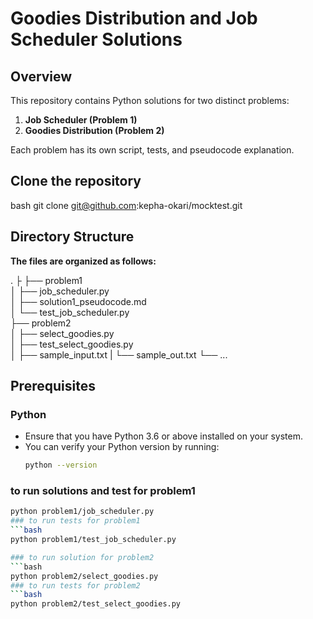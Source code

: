 # Goodies Distribution and Job Scheduler Solutions

## Overview
This repository contains Python solutions for two distinct problems:
1. **Job Scheduler (Problem 1)**
2. **Goodies Distribution (Problem 2)**

Each problem has its own script, tests, and pseudocode explanation.
## Clone the repository
  bash
  git clone git@github.com:kepha-okari/mocktest.git

## Directory Structure
**The files are organized as follows:**


.
├
├── problem1                    
│   ├── job_scheduler.py         
│   ├── solution1_pseudocode.md        
│   └── test_job_scheduler.py               
├── problem2                    
│   ├── select_goodies.py        
│   ├── test_select_goodies.py       
│   ├── sample_input.txt
|   └── sample_out.txt 
└── ...
## Prerequisites

### Python
- Ensure that you have Python 3.6 or above installed on your system.
- You can verify your Python version by running:
  ```bash
  python --version
  

### to run solutions and test for problem1
```bash 
python problem1/job_scheduler.py
### to run tests for problem1
```bash  
python problem1/test_job_scheduler.py

### to run solution for problem2
```bash  
python problem2/select_goodies.py
### to run tests for problem2
```bash  
python problem2/test_select_goodies.py

